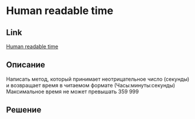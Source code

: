 # Human readable time 

## Link
[Human readable time](https://www.codewars.com/kata/52685f7382004e774f0001f7)

## Описание

Написать метод, который принимает неотрицательное число (секунды) и возвращает время в читаемом формате (Часы:минуты:секунды)
Максимальное время не может превышать 359 999

## Решение
